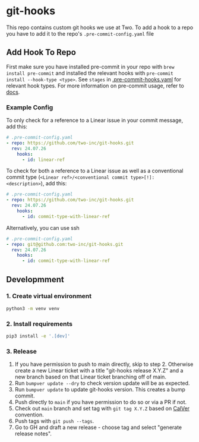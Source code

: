 # git-hooks

This repo contains custom git hooks we use at Two. To add a hook to a repo you
have to add it to the repo's `.pre-commit-config.yaml` file

## Add Hook To Repo

First make sure you have installed pre-commit in your repo with `brew install
pre-commit` and installed the relevant hooks with `pre-commit install
--hook-type <type>`. See `stages` in
[.pre-commit-hooks.yaml](.pre-commit-hooks.yaml) for relevant hook types. For
more information on pre-commit usage, refer to
[docs](https://pre-commit.com/#developing-hooks-interactively).

### Example Config

To only check for a reference to a Linear issue in your commit message, add this:

```yaml
# .pre-commit-config.yaml
- repo: https://github.com/two-inc/git-hooks.git
  rev: 24.07.26
    hooks:
      - id: linear-ref
```

To check for both a reference to a Linear issue as well as a conventional
commit type (`<Linear ref>/<conventional commit type>[!]: <description>`), add
this:

```yaml
# .pre-commit-config.yaml
- repo: https://github.com/two-inc/git-hooks.git
  rev: 24.07.26
    hooks:
      - id: commit-type-with-linear-ref
```

Alternatively, you can use ssh

```yaml
# .pre-commit-config.yaml
- repo: git@github.com:two-inc/git-hooks.git
  rev: 24.07.26
    hooks:
      - id: commit-type-with-linear-ref
```

## Developmment

### 1. Create virtual environment

```bash
python3 -m venv venv
```

### 2. Install requirements

```bash
pip3 install -e '.[dev]'
```

### 3. Release

1. If you have permission to push to main directly, skip to step 2. Otherwise
   create a new Linear ticket with a title "git-hooks release X.Y.Z" and a new
   branch based on that Linear ticket branching off of main.
2. Run `bumpver update --dry` to check version update will be as expected.
3. Run `bumpver update` to update git-hooks version. This creates a bump commit.
4. Push directly to `main` if you have permission to do so or via a PR if not.
5. Check out `main` branch and set tag with `git tag X.Y.Z` based on [CalVer](https://calver.org/) convention.
6. Push tags with `git push --tags`.
7. Go to GH and draft a new release - choose tag and select "generate release notes".

